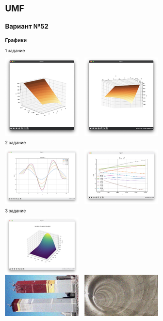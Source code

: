 # UMF
## Вариант №52

###  Графики

1 задание
<div style="display: flex; justify-content: space-between;">
    <img src="графики/01/1.png" alt="Image 1" style="width: 48%; margin-right: 1%;"/>
    <img src="графики/01/2.png" alt="Image 2" style="width: 48%;"/>
</div>


2 задание
<div style="display: flex; justify-content: space-between;">
    <img src="графики/02/1.png" alt="Image 1" style="width: 48%; margin-right: 1%;"/>
    <img src="графики/02/2.png" alt="Image 2" style="width: 48%;"/>
</div>


3 задание 
<div style="display: flex; justify-content: space-between;">
    <img src="графики/03/1.png" alt="Image 1" style="width: 48%; margin-right: 1%;"/>
</div>


<div style="display: flex; justify-content: space-between;">
    <img src="img/1.png" alt="Image 1" style="width: 48%; margin-right: 1%;"/>
    <img src="img/2.png" alt="Image 2" style="width: 48%;"/>
</div>

